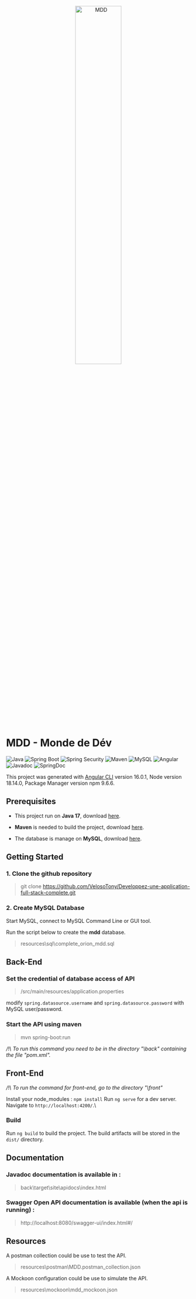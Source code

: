 <p align="center">
  <img src="front\src\assets\logo_p6.png" title="MDD" width="50%" height="50%">
</p>

# MDD - Monde de Dév

![Java](https://img.shields.io/badge/Java-17.0.6-red) ![Spring Boot](https://img.shields.io/badge/Spring%20Boot-3.0.7-green) ![Spring Security](https://img.shields.io/badge/Spring-Security-darkgreen) ![Maven](https://img.shields.io/badge/Apache%20Maven-3.8.7-blueviolet) ![MySQL](https://img.shields.io/badge/MySQL-8.0.x-orange) ![Angular](https://img.shields.io/badge/Angular-16.0.1-red)  ![Javadoc](https://img.shields.io/badge/Javadoc-3.5.0-red) ![SpringDoc](https://img.shields.io/badge/SpringDoc-2.1.0-green)

This project was generated with [Angular CLI](https://github.com/angular/angular-cli) version 16.0.1, Node version 18.14.0, Package Manager version npm 9.6.6.

## Prerequisites

- This project run on **Java 17**, download [here](https://www.oracle.com/fr/java/technologies/downloads/).

- **Maven** is needed to build the project, download [here](https://maven.apache.org/download.cgi).

- The database is manage on **MySQL**, download [here](https://dev.mysql.com/downloads/installer/).

## Getting Started

### 1. Clone the github repository

> git clone https://github.com/VelosoTony/Developpez-une-application-full-stack-complete.git

### 2. Create MySQL Database

Start MySQL, connect to MySQL Command Line or GUI tool.

Run the script below to create the **mdd** database.

> resources\sql\complete_orion_mdd.sql

## Back-End

### Set the credential of database access of API

> /src/main/resources/application.properties

modify `spring.datasource.username` and `spring.datasource.password` with MySQL user/password.

### Start the API using maven

> mvn spring-boot:run

_/!\ To run this command you need to be in the directory "\back" containing the file "pom.xml"._

## Front-End

_/!\ To run the command for front-end, go to the directory "\front"_

Install your node_modules : `npm install`
Run `ng serve` for a dev server.\
Navigate to `http://localhost:4200/`.\

### Build

Run `ng build` to build the project. The build artifacts will be stored in the `dist/` directory.

## Documentation

### Javadoc documentation is available in :

> back\target\site\apidocs\index.html

### Swagger Open API documentation is available (when the api is running) :

> http://localhost:8080/swagger-ui/index.html#/

## Resources

A postman collection could be use to test the API.

> resources\postman\MDD.postman_collection.json

A Mockoon configuration could be use to simulate the API.

> resources\mockoon\mdd_mockoon.json
